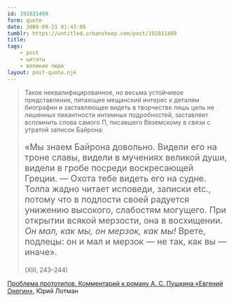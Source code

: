 ```yaml
---
id: 192831409
form: quote
date: 2009-09-21 01:43:00
tumblr: https://untitled.urbansheep.com/post/192831409
title: 
tags:
    - post
    - цитаты
    - великие люди
layout: post-quote.njk
---
```


<blockquote>
<p>Такое неквалифицированное, но весьма устойчивое представление, питающее мещанский интерес к деталям биографии и заставляющее видеть в творчестве лишь цепь не лишенных пикантности интимных подробностей, заставляет вспомнить слова самого П, писавшего Вяземскому в связи с утратой записок Байрона:</p>

<p style="font-size:1.4em;">«Мы знаем Байрона довольно. Видели его на троне славы, видели в мучениях великой души, видели в гробе посреди воскресающей Греции. — Охота тебе видеть его на судне. Толпа жадно читает исповеди, записки etc., потому что в подлости своей радуется унижению высокого, слабостям могущего. При открытии всякой мерзости, она в восхищении. <em>Он мал, как мы, он мерзок, как мы!</em> Врете, подлецы: он и мал и мерзок — не так, как вы — иначе».</p>

<p>(XIII, 243–244)</p>
</blockquote>

<a href="http://lib.rus.ec/b/162110/read">Проблема прототипов, Комментарий к роману А. С. Пушкина «Евгений Онегин»</a>, Юрий Лотман
